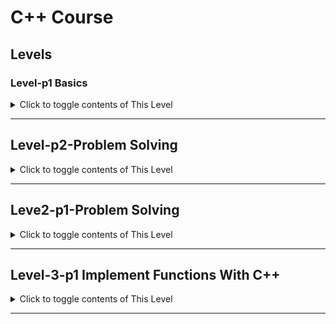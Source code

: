 # C++ Course 

## Levels

### Level-p1 Basics
<details>
<summary>Click to toggle contents of This Level </summary>

#### week-1 Introduction & Syntax

- [x] 1 Important Introduction About The Course
- [x] 2 Why C++ Language
- [x] 3 Install Visual Studio Code, Debugger And Compiler
- [x] 4 Install Visual Studio And Answer Questions
- [x] 5 How The C++ Works
- [x] 6 Preprocessing, Compiling And Linking
- [x] 7 C++ Language Syntax
- [x] 8 Comments And Use Cases

---

#### week-2 Variables

- [x] 9 Variables Basic Knowledge
- [x] 10 Variables Naming Rules & Best Practices
- [x] 11 Variables Advanced Knowledge
- [x] 12 Variables Scope
- [x] 13 Variables Constant Variable
- [x] 14 Calculate Your Age Application
- [x] 15 Escape Sequences Characters

---
#### week-3 Data Types

- [x] 16 Data Types – What Is Data ?
- [x] 17 Data Types – Sizes & Memory
- [x] 18 Data Types – Integer
- [x] 19 Data Types – Float & Double
- [x] 20 Data Types – Char & ASCII Value
- [x] 21 Data Types – Bool & Void
- [x] 22 Data Types – Modifiers & Type Alias
- [x] 23 Data Types – Type Conversion

---
#### week-4 Operators
- [x] 24 Arithmetic Operators
- [x] 25 Assignment Operators
- [x] 26 Increment & Decrement Operators
- [x] 27 Comparison Operators
- [x] 28 Logical Operators
- [x] 29 Operators Precedence

---
#### week-5 Control Flow – Condition
- [x] 30 Control Flow – If Condition Introduction
- [x] 31 Control Flow – If, Else If, Else
- [x] 32 Control Flow – Nested If Conditions
- [x] 33 Control Flow – Ternary Conditional Operator
- [x] 34 Control Flow – Nested Ternary Operator
- [x] 35 Condition Trainings – Create Four Applications
- [x] 36 Control Flow – Switch, Case
- [x] 37 Switch Trainings – Create Three Applications

---
#### week-6 Array & String
- [x] 38 Array – What Is Array
- [x] 39 Array – Access Elements & Memory Location
- [x] 40 Array – Add & Update Elements
- [x] 41 Array – Two Dimensional Array
- [x] 42 Array – Class Array
- [x] 43 Array – Methods Discussions
- [x] 44 Array Trainings – Guess The Numbers Game
- [x] 45 String – What Is A String
- [x] 46 String – Concatenating

---
#### week-7 Control Flow – Loop
- [x] 47 Loop With For
- [x] 48 Loop With For Advanced Syntax
- [x] 49 Loop With For Advanced Trainings
- [x] 50 Loop With For – Nested Loop
- [x] 51 Loop With While
- [x] 52 Loop With Do While
- [x] 53 Loop – Break, Continue
- [x] 54 Loop Training – Create Three Applications

---
#### week-8 Function
- [] 55 Function Introduction
- [] 56 Function With Parameters
- [] 57 Function With Parameters Training
- [] 58 Function Parameter Default Value
- [] 59 Function – Passing Array As Parameter
- [] 60 Function – Return Statement + Void
- [] 61 Function Forward Declaration
- [] 62 Built-In Functions – Math Functions
- [] 63 Built-In Functions Training – Create Two Applications
- [] 64 Built-In Functions Training – Create Three Applications
- [] 65 Function Overloading
- [] 66 Function Recursion

---
#### week-9 Containers – Vector
- [] 67 Vector – What Is Vector?
- [] 68 Vector Versus Array
- [] 69 Vector – Access, Add, Update and Delete
- [] 70 Vector – Functions
- [] 71 Vector – Iterator and Why To Use
- [] 72 Vector – Traversing With Iterator
- [] 73 Vector – Loop With Iterator and Ranged Loop
- [] 74 Vector – Use Iterator To Count, Sort & Reverse
- [] 75 Pointers - What Are Pointers ?
- [] 76 Pointers - Pointing To Array
- [] 77 Pointers - Void And Wild Pointer And Nul
- [] 78 Pointers - Arithmetic And Array

</details>

---

## Level-p2-Problem Solving

<details>
<summary>Click to toggle contents of This Level</summary>
  
- [] 1
- [] 2
- [] 3
- [] 4
- [] 5
- [] 6
- [] 7
- [] 8
- [] 9
- [] 10
- [] 11
- [] 12
- [] 13
- [] 14
- [] 15
- [] 16
- [] 17
- [] 18
- [] 19
- [] 20
- [] 21
- [] 22
- [] 23
- [] 24
- [] 25
- [] 26
- [] 27
- [] 28
- [] 29
- [] 30
- [] 31
- [] 32
- [] 33
- [] 34
- [] 35


</details>

---

## Leve2-p1-Problem Solving

<details>
<summary>Click to toggle contents of This Level</summary>
  
- [] 1
- [] 2
- [] 3
- [] 4
- [] 5
- [] 6
- [] 7
- [] 8
- [] 9
- [] 10
- [] 11
- [] 12
- [] 13
- [] 14
- [] 15
- [] 16
- [] 17
- [] 18
- [] 19
- [] 20
- [] 21
- [] 22
- [] 23
- [] 24
- [] 25
- [] 26
- [] 27
- [] 28
- [] 29
- [] 30
- [] 31
- [] 32
- [] 33
- [] 34
- [] 35

</details>


---

## Level-3-p1 Implement Functions With C++

<details>
  
<summary>Click to toggle contents of This Level</summary>
  
- [] 1
- [] 2
- [] 3
- [] 4
- [] 5
- [] 6
- [] 7
- [] 8
- [] 9
- [] 10
- [] 11
- [] 12
- [] 13
- [] 14
- [] 15
- [] 16
- [] 17
- [] 18
- [] 19
- [] 20
- [] 21
- [] 22
- [] 23
- [] 24
- [] 25
- [] 26
- [] 27
- [] 28
- [] 29
- [] 30

</details>


---






